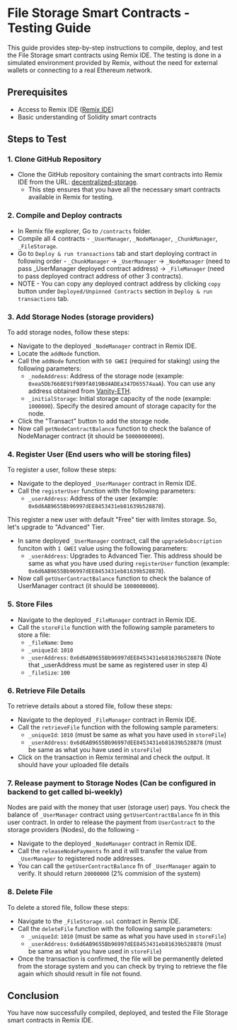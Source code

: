 # File Storage Smart Contracts - Testing Guide

This guide provides step-by-step instructions to compile, deploy, and test the File Storage smart contracts using Remix IDE. The testing is done in a simulated environment provided by Remix, without the need for external wallets or connecting to a real Ethereum network.

## Prerequisites

- Access to Remix IDE ([Remix IDE](https://remix.ethereum.org/))
- Basic understanding of Solidity smart contracts

## Steps to Test

### 1. Clone GitHub Repository

- Clone the GitHub repository containing the smart contracts into Remix IDE from the URL: [decentralized-storage](https://github.com/Karamveer200/decentralized-storage).
  - This step ensures that you have all the necessary smart contracts available in Remix for testing.
 
### 2. Compile and Deploy contracts

- In Remix file explorer, Go to `/contracts` folder.
- Compile all 4 contracts - `_UserManager`, `_NodeManager`, `_ChunkManager`, `_FileStorage`.
- Go to `Deploy & run transactions` tab and start deploying contract in following order - `_ChunkManager` -> `_UserManager` -> `_NodeManager` (need to pass _UserManager deployed contract address) -> `_FileManager` (need to pass deployed contract address of other 3 contracts).
- NOTE - You can copy any deployed contract address by clicking `copy` button under `Deployed/Unpinned Contracts` section in `Deploy & run transactions` tab.

### 3. Add Storage Nodes (storage providers)

To add storage nodes, follow these steps:

- Navigate to the deployed `_NodeManager` contract in Remix IDE.
- Locate the `addNode` function.
- Call the `addNode` function with `50 GWEI` (required for staking) using the following parameters:
  - `_nodeAddress`: Address of the storage node (example: `0xea5Db7668E91f989fA019Bd4ADEa347D65574aaA`). You can use any address obtained from [Vanity-ETH](https://vanity-eth.tk/).
  - `_initialStorage`: Initial storage capacity of the node (example: `1000000`). Specify the desired amount of storage capacity for the node.
- Click the "Transact" button to add the storage node.
- Now call `getNodeContractBalance` function to check the balance of NodeManager contract (it should be `50000000000`).

### 4. Register User (End users who will be storing files)

To register a user, follow these steps:

- Navigate to the deployed `_UserManager` contract in Remix IDE.
- Call the `registerUser` function with the following parameters:
  - `_userAddress`: Address of the user (example: `0x6d6AB9655Bb96997dEE8453431eb81639b528878`).

This register a new user with default "Free" tier with limites storage. So, let's upgrade to "Advanced" Tier.

- In same deployed `_UserManager` contract, call the `upgradeSubscription` funciton with `1 GWEI` value using the following parameters:
  - `_userAddress`: Upgrades to Advanced Tier. This address should be same as what you have used during `registerUser` function (example: `0x6d6AB9655Bb96997dEE8453431eb81639b528878`).
- Now call `getUserContractBalance` function to check the balance of UserManager contract (it should be `1000000000`).

### 5. Store Files

- Navigate to the deployed `_FileManager` contract in Remix IDE.
- Call the `storeFile` function with the following sample parameters to store a file:
  - `_fileName`: `Demo`
  - `_uniqueId`: `1010`
  - `_userAddress`: `0x6d6AB9655Bb96997dEE8453431eb81639b528878` (Note that _userAddress must be same as registered user in step 4)
  - `_fileSize`: `100`

### 6. Retrieve File Details

To retrieve details about a stored file, follow these steps:
- Navigate to the deployed `_FileManager` contract in Remix IDE.
- Call the `retrieveFile` function with the following sample parameters:
  - `_uniqueId`: `1010` (must be same as what you have used in `storeFile`)
  - `_userAddress`: `0x6d6AB9655Bb96997dEE8453431eb81639b528878` (must be same as what you have used in `storeFile`)
- Click on the transaction in Remix terminal and check the output. It should have your uploaded file details


### 7. Release payment to Storage Nodes (Can be configured in backend to get called bi-weekly)
Nodes are paid with the money that user (storage user) pays. You check the balance of `_UserManager` contract using `getUserContractBalance` fn in this user contract.
In order to release the payment from `UserContract` to the storage providers (Nodes), do the following - 
- Navigate to the deployed `_NodeManager` contract in Remix IDE.
- Call the `releaseNodePayments` fn and it will transfer the value from `_UserManager` to registered node addresses.
- You can call the `getUserContractBalance` fn of `_UserManager` again to verify. It should return `20000000` (2% commision of the system)

### 8. Delete File
To delete a stored file, follow these steps:

- Navigate to the `_FileStorage.sol` contract in Remix IDE.
- Call the `deleteFile` function with the following sample parameters:
  - `_uniqueId`: `1010` (must be same as what you have used in `storeFile`)
  - `_userAddress`: `0x6d6AB9655Bb96997dEE8453431eb81639b528878` (must be same as what you have used in `storeFile`)
- Once the transaction is confirmed, the file will be permanently deleted from the storage system and you can check by trying to retrieve the file again which should result in file not found.

## Conclusion

You have now successfully compiled, deployed, and tested the File Storage smart contracts in Remix IDE.
